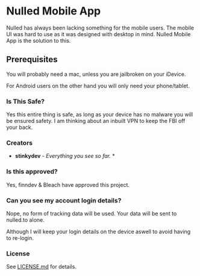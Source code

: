 # Nulled Mobile App

Nulled has always been lacking something for the mobile users. The mobile UI was hard to use as it was designed with desktop in mind. Nulled Mobile App is the solution to this.

## Prerequisites

You will probably need a mac, unless you are jailbroken on your iDevice.

For Android users on the other hand you will only need your phone/tablet.

### Is This Safe?

Yes this entire thing is safe, as long as your device has no malware you will be ensured safety. I am thinking about an inbuilt VPN to keep the FBI off your back.

### Creators

* **stinkydev** - *Everything you see so far.* *

### Is this approved?

Yes, finndev & Bleach have approved this project.

### Can you see my account login details?

Nope, no form of tracking data will be used. Your data will be sent to nulled.to alone.

Although I will keep your login details on the device aswell to avoid having to re-login.

### License

See [LICENSE.md](LICENSE.md) for details.

